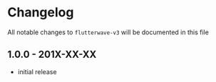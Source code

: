 # Changelog

All notable changes to `flutterwave-v3` will be documented in this file

## 1.0.0 - 201X-XX-XX

- initial release
